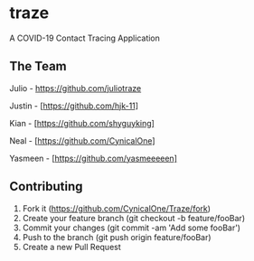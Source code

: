 # traze

A COVID-19 Contact Tracing Application

## The Team

Julio - https://github.com/juliotraze

Justin - [https://github.com/hjk-11]

Kian - [https://github.com/shyguyking]

Neal - [https://github.com/CynicalOne]

Yasmeen - [https://github.com/yasmeeeeen]

## Contributing

1. Fork it (https://github.com/CynicalOne/Traze/fork)
2. Create your feature branch (git checkout -b feature/fooBar)
3. Commit your changes (git commit -am 'Add some fooBar')
4. Push to the branch (git push origin feature/fooBar)
5. Create a new Pull Request
